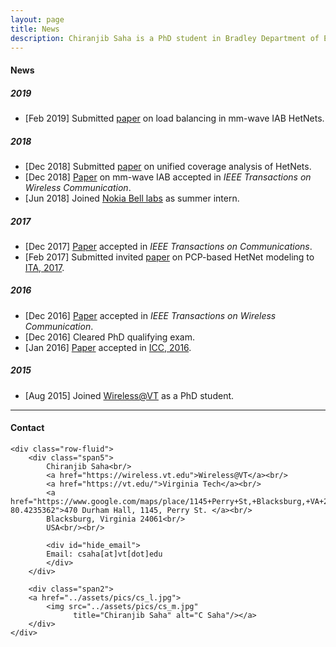 ```yaml
---
layout: page
title: News
description: Chiranjib Saha is a PhD student in Bradley Department of Electrical and Computer Engineering, Virginia Tech.
---
```


#### News
##### 2019
- [Feb 2019] Submitted [paper](https://arxiv.org/abs/1902.06300) on load balancing in mm-wave IAB HetNets.

##### 2018
- [Dec 2018]  Submitted [paper](https://arxiv.org/abs/1812.01830) on unified coverage analysis of HetNets. 
 - [Dec 2018]  [Paper](https://ieeexplore.ieee.org/abstract/document/8493520/) on mm-wave IAB  accepted in *IEEE Transactions on Wireless Communication*.
 - [Jun 2018]  Joined [Nokia Bell labs](https://www.bell-labs.com/) as summer intern.
 
##### 2017
- [Dec 2017]  [Paper](https://ieeexplore.ieee.org/document/8187697) accepted in *IEEE Transactions on Communications*.
 - [Feb 2017] Submitted invited [paper](http://ieeexplore.ieee.org/document/8023448/) on PCP-based HetNet modeling to [ITA, 2017](http://ita.ucsd.edu/workshop/17/?year=17).

##### 2016
- [Dec 2016] [Paper](http://ieeexplore.ieee.org/stamp/stamp.jsp?arnumber=7809177) accepted in *IEEE Transactions on Wireless Communication*.
 - [Dec 2016] Cleared PhD qualifying exam.
 - [Jan 2016] [Paper](https://ieeexplore.ieee.org/abstract/document/7511509/) accepted in [ICC, 2016](http://icc2016.ieee-icc.org/).

##### 2015
- [Aug 2015] Joined [Wireless@VT](https://wireless.vt.edu/) as a PhD student.

 ---
 



<div class="container">
<h4><a name="contact"></a>Contact</h4>

    <div class="row-fluid">
        <div class="span5">
            Chiranjib Saha<br/>
            <a href="https://wireless.vt.edu">Wireless@VT</a><br/>
            <a href="https://vt.edu/">Virginia Tech</a><br/>
            <a href="https://www.google.com/maps/place/1145+Perry+St,+Blacksburg,+VA+24061/@37.2316194,-80.4257249,17z/data=!3m1!4b1!4m5!3m4!1s0x884d956d0f497e65:0x9f267dc4b064badc!8m2!3d37.2316194!4d-80.4235362">470 Durham Hall, 1145, Perry St. </a><br/>
            Blacksburg, Virginia 24061<br/>
            USA<br/><br/>

            <div id="hide_email">
            Email: csaha[at]vt[dot]edu
            </div>
        </div>

        <div class="span2">
        <a href="../assets/pics/cs_l.jpg">
            <img src="../assets/pics/cs_m.jpg"
                  title="Chiranjib Saha" alt="C Saha"/></a>
        </div>
    </div>
</div>
